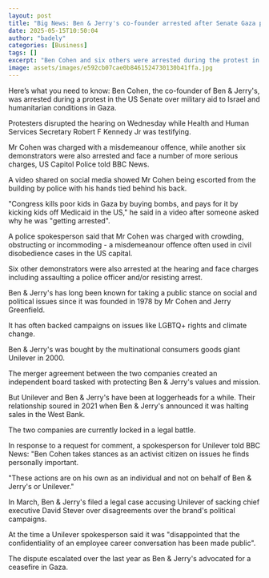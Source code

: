 ```yaml
---
layout: post
title: "Big News: Ben & Jerry's co-founder arrested after Senate Gaza protest"
date: 2025-05-15T10:50:04
author: "badely"
categories: [Business]
tags: []
excerpt: "Ben Cohen and six others were arrested during the protest in the US Senate, Capitol Police tells BBC News."
image: assets/images/e592cb07cae0b8461524730130b41ffa.jpg
---
```


Here’s what you need to know: Ben Cohen, the co-founder of Ben & Jerry's, was arrested during a protest in the US Senate over military aid to Israel and humanitarian conditions in Gaza.

Protesters disrupted the hearing on Wednesday while Health and Human Services Secretary Robert F Kennedy Jr was testifying.

Mr Cohen was charged with a misdemeanour offence, while another six demonstrators were also arrested and face a number of more serious charges, US Capitol Police told BBC News.

A video shared on social media showed Mr Cohen being escorted from the building by police with his hands tied behind his back.

"Congress kills poor kids in Gaza by buying bombs, and pays for it by kicking kids off Medicaid in the US," he said in a video after someone asked why he was "getting arrested".

A police spokesperson said that Mr Cohen was charged with crowding, obstructing or incommoding - a misdemeanour offence often used in civil disobedience cases in the US capital.

Six other demonstrators were also arrested at the hearing and face charges including assaulting a police officer and/or resisting arrest.

Ben & Jerry's has long been known for taking a public stance on social and political issues since it was founded in 1978 by Mr Cohen and Jerry Greenfield.

It has often backed campaigns on issues like LGBTQ+ rights and climate change.

Ben & Jerry's was bought by the multinational consumers goods giant Unilever in 2000.

The merger agreement between the two companies created an independent board tasked with protecting Ben & Jerry's values and mission.

But Unilever and Ben & Jerry's have been at loggerheads for a while. Their relationship soured in 2021 when Ben & Jerry's announced it was halting sales in the West Bank.

The two companies are currently locked in a legal battle.

In response to a request for comment, a spokesperson for Unilever told BBC News: "Ben Cohen takes stances as an activist citizen on issues he finds personally important.

"These actions are on his own as an individual and not on behalf of Ben & Jerry's or Unilever."

In March, Ben & Jerry's filed a legal case accusing Unilever of sacking chief executive David Stever over disagreements over the brand's political campaigns.

At the time a Unilever spokesperson said it was "disappointed that the confidentiality of an employee career conversation has been made public".

The dispute escalated over the last year as Ben & Jerry's advocated for a ceasefire in Gaza.

